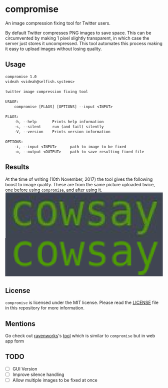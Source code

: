 # compromise
An image compression fixing tool for Twitter users.

By default Twitter compresses PNG images to save space.
This can be circumvented by making 1 pixel slightly transparent,
in which case the server just stores it uncompressed. This tool
automates this process making it easy to upload images without losing quality.

## Usage

```
compromise 1.0
videah <videah@selfish.systems>

twitter image compression fixing tool

USAGE:
    compromise [FLAGS] [OPTIONS] --input <INPUT>

FLAGS:
    -h, --help       Prints help information
    -s, --silent     run (and fail) silently
    -V, --version    Prints version information

OPTIONS:
    -i, --input <INPUT>      path to image to be fixed
    -o, --output <OUTPUT>    path to save resulting fixed file
```

## Results
At the time of writing (10th November, 2017) the tool gives the following boost to image quality.
These are from the same picture uploaded twice, one before using `compromise`, and after using it.
![](before-after.png?raw=true)

## License

`compromise` is licensed under the MIT license. Please read the [LICENSE](LICENSE) file in this repository for more information.

## Mentions
Go check out [ravenworks](https://github.com/omgitsraven)'s [tool](http://ravenworks.ca/twitimagefix/) which is similar to `compromise` but in web app form

## TODO
- [ ] GUI Version
- [ ] Improve silence handling
- [ ] Allow multiple images to be fixed at once
